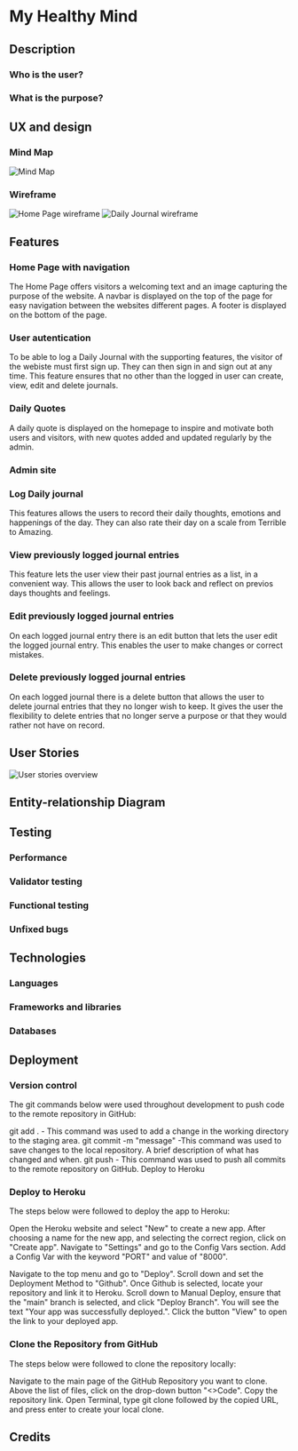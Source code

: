 # My Healthy Mind

## Description

### Who is the user?

### What is the purpose?

## UX and design

### Mind Map

![Mind Map](docs/mindmap.jpeg)

### Wireframe

![Home Page wireframe](docs/wireframe1.png)
![Daily Journal wireframe](docs/wireframe2.png)

## Features

### Home Page with navigation

The Home Page offers visitors a welcoming text and an image capturing the purpose of the website. A navbar is displayed on the top of the page for easy navigation between the websites different pages. A footer is displayed on the bottom of the page.

### User autentication

To be able to log a Daily Journal with the supporting features, the visitor of the webiste must first sign up. They can then sign in and sign out at any time. This feature ensures that no other than the logged in user can create, view, edit and delete journals.

### Daily Quotes

A daily quote is displayed on the homepage to inspire and motivate both users and visitors, with new quotes added and updated regularly by the admin.

### Admin site

### Log Daily journal

This features allows the users to record their daily thoughts, emotions and happenings of the day. They can also rate their day on a scale from Terrible to Amazing.

### View previously logged journal entries

This feature lets the user view their past journal entries as a list, in a convenient way. This allows the user to look back and reflect on previos days thoughts and feelings.

### Edit previously logged journal entries

On each logged journal entry there is an edit button that lets the user edit the logged journal entry. This enables the user to make changes or correct mistakes.

### Delete previously logged journal entries

On each logged journal there is a delete button that allows the user to delete journal entries that they no longer wish to keep.
It gives the user the flexibility to delete entries that no longer serve a purpose or that they would rather not have on record.

## User Stories

![User stories overview](docs/userstories.png)

## Entity-relationship Diagram

## Testing

### Performance

### Validator testing

### Functional testing

### Unfixed bugs

## Technologies

### Languages

### Frameworks and libraries

### Databases

## Deployment

### Version control

The git commands below were used throughout development to push code to the remote repository in GitHub:

git add . - This command was used to add a change in the working directory to the staging area.
git commit -m "message" -This command was used to save changes to the local repository. A brief description of what has changed and when.
git push - This command was used to push all commits to the remote repository on GitHub.
Deploy to Heroku

### Deploy to Heroku

The steps below were followed to deploy the app to Heroku:

Open the Heroku website and select "New" to create a new app.
After choosing a name for the new app, and selecting the correct region, click on "Create app".
Navigate to "Settings" and go to the Config Vars section. Add a Config Var with the keyword "PORT" and value of "8000".

Navigate to the top menu and go to "Deploy". Scroll down and set the Deployment Method to "Github". Once Github is selected, locate your repository and link it to Heroku.
Scroll down to Manual Deploy, ensure that the "main" branch is selected, and click "Deploy Branch".
You will see the text "Your app was successfully deployed.". Click the button "View" to open the link to your deployed app.

### Clone the Repository from GitHub

The steps below were followed to clone the repository locally:

Navigate to the main page of the GitHub Repository you want to clone.
Above the list of files, click on the drop-down button "<>Code".
Copy the repository link.
Open Terminal, type git clone followed by the copied URL, and press enter to create your local clone.

## Credits
